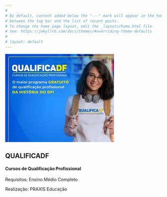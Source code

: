 ```yaml
---
#
# By default, content added below the "---" mark will appear in the home page
# between the top bar and the list of recent posts.
# To change the home page layout, edit the _layouts/home.html file.
# See: https://jekyllrb.com/docs/themes/#overriding-theme-defaults
#
# layout: default
---
```

    
  
   
![QUALIFICADF](/assets/qualificadf.webp)    



## QUALIFICADF
#### Cursos de Qualificação Profissional 
Requisitos: Ensino Médio Completo
   
      
         
            
               
                  



Realização: PRAXIS Educação
